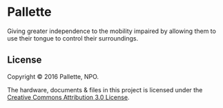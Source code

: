 # Pallette
Giving greater independence to the mobility impaired by allowing them to use their tongue to control their surroundings.

## License

Copyright © 2016 Pallette, NPO.

The hardware, documents & files in this project is licensed under the [Creative Commons Attribution 3.0 License](https://creativecommons.org/licenses/by/3.0/).
